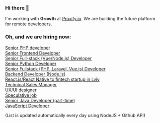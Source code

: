 ### Hi there 👋

I'm working with **Growth** at [Proxify.io](https://proxify.io/). We are building the future platform for remote developers. 

### Oh, and we are hiring now:

<!-- dev -->
<a href="https://career.proxify.io/jobs/943401">Senior PHP developer</a> <br />[Senior Frontend Developer](https://career.proxify.io/jobs/938367) <br />[Senior Full-stack (Vue/Node.js) Developer](https://career.proxify.io/jobs/937170) <br />[Senior Python Developer](https://career.proxify.io/jobs/936269) <br />[Senior Fullstack (PHP, Laravel, Vue.js) Developer](https://career.proxify.io/jobs/924648) <br />[Backend Developer (Node.js)](https://career.proxify.io/jobs/897078) <br />[React.js/React Native to fintech startup in Lviv](https://career.proxify.io/jobs/862722) <br />[Technical Sales Manager](https://career.proxify.io/jobs/815697) <br />[UX/UI designer](https://career.proxify.io/jobs/783497) <br />[Speculative job](https://career.proxify.io/jobs/290430) <br />[Senior Java Developer (part-time)](https://career.proxify.io/jobs/271850) <br />[JavaScript Developer](https://career.proxify.io/jobs/155255) <br />
<!-- devend -->

(List is updated automatically every day using NodeJS + Github API)

